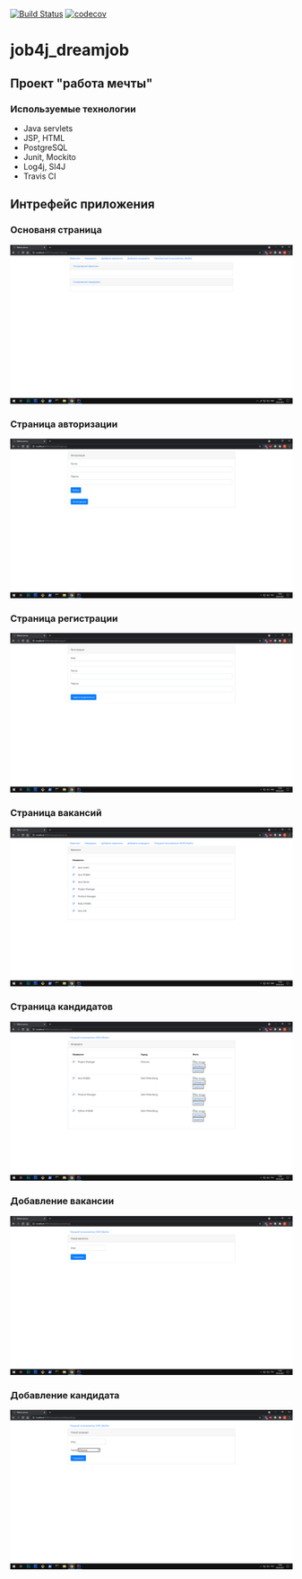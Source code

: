 [![Build Status](https://travis-ci.org/npabllla/job4j_dreamjob.svg?branch=main)](https://travis-ci.org/npabllla/job4j_dreamjob)
[![codecov](https://codecov.io/gh/npabllla/job4j_dreamjob/branch/main/graph/badge.svg?token=JJS0RFM46H)](https://codecov.io/gh/npabllla/job4j_dreamjob)
# job4j_dreamjob
## Проект "работа мечты"

### Используемые технологии
 * Java servlets
 * JSP, HTML
 * PostgreSQL
 * Junit, Mockito
 * Log4j, Sl4J 
 * Travis CI
## Интрефейс приложения
### Основаня страница
![ScreenShot](images/MainPage.png)
### Страница авторизации
![ScreenShot](images/Authorization.png)
### Страница регистрации
![ScreenShot](images/Registration.png)
### Страница вакансий
![ScreenShot](images/Posts.png)
### Страница кандидатов
![ScreenShot](images/Candidates.png)
### Добавление вакансии
![ScreenShot](images/AddPost.png)
### Добавление кандидата
![ScreenShot](images/AddCandidate.png)

